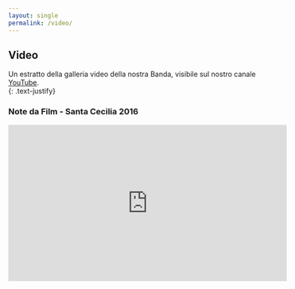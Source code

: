 ```yaml
---
layout: single
permalink: /video/
---
```


## Video

Un estratto della galleria video della nostra Banda, visibile sul nostro canale [YouTube](https://www.youtube.com/user/BandaSCeciliaVIlla).  
{: .text-justify}  

### Note da Film - Santa Cecilia 2016  

<iframe width="560" height="315" src="https://www.youtube.com/embed/videoseries?list=PLycGiRg32hEQvI5kCGTm3t4Mhlh6OAX7a" frameborder="0" allowfullscreen></iframe>